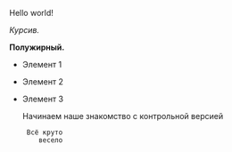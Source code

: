 Hello world!
 
*Курсив.* 

**Полужирный.**

* Элемент 1
* Элемент 2
* Элемент 3

   Начинаем наше знакомство с контрольной версией

       Всё круто
          весело

           